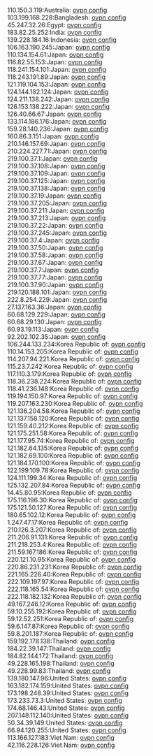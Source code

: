 110.150.3.119:Australia: [ovpn config](vpn/110_150_3_119.ovpn)  
103.199.168.228:Bangladesh: [ovpn config](vpn/103_199_168_228.ovpn)  
45.247.32.26:Egypt: [ovpn config](vpn/45_247_32_26.ovpn)  
183.82.25.252:India: [ovpn config](vpn/183_82_25_252.ovpn)  
139.228.184.16:Indonesia: [ovpn config](vpn/139_228_184_16.ovpn)  
106.163.190.245:Japan: [ovpn config](vpn/106_163_190_245.ovpn)  
110.134.154.61:Japan: [ovpn config](vpn/110_134_154_61.ovpn)  
116.82.55.153:Japan: [ovpn config](vpn/116_82_55_153.ovpn)  
118.241.154.101:Japan: [ovpn config](vpn/118_241_154_101.ovpn)  
118.243.191.89:Japan: [ovpn config](vpn/118_243_191_89.ovpn)  
121.119.104.153:Japan: [ovpn config](vpn/121_119_104_153.ovpn)  
124.144.182.124:Japan: [ovpn config](vpn/124_144_182_124.ovpn)  
124.211.138.242:Japan: [ovpn config](vpn/124_211_138_242.ovpn)  
126.153.138.222:Japan: [ovpn config](vpn/126_153_138_222.ovpn)  
126.40.66.67:Japan: [ovpn config](vpn/126_40_66_67.ovpn)  
133.114.186.176:Japan: [ovpn config](vpn/133_114_186_176.ovpn)  
159.28.140.236:Japan: [ovpn config](vpn/159_28_140_236.ovpn)  
160.86.3.151:Japan: [ovpn config](vpn/160_86_3_151.ovpn)  
210.146.157.69:Japan: [ovpn config](vpn/210_146_157_69.ovpn)  
210.224.227.71:Japan: [ovpn config](vpn/210_224_227_71.ovpn)  
219.100.37.1:Japan: [ovpn config](vpn/219_100_37_1.ovpn)  
219.100.37.108:Japan: [ovpn config](vpn/219_100_37_108.ovpn)  
219.100.37.109:Japan: [ovpn config](vpn/219_100_37_109.ovpn)  
219.100.37.125:Japan: [ovpn config](vpn/219_100_37_125.ovpn)  
219.100.37.138:Japan: [ovpn config](vpn/219_100_37_138.ovpn)  
219.100.37.19:Japan: [ovpn config](vpn/219_100_37_19.ovpn)  
219.100.37.205:Japan: [ovpn config](vpn/219_100_37_205.ovpn)  
219.100.37.211:Japan: [ovpn config](vpn/219_100_37_211.ovpn)  
219.100.37.213:Japan: [ovpn config](vpn/219_100_37_213.ovpn)  
219.100.37.22:Japan: [ovpn config](vpn/219_100_37_22.ovpn)  
219.100.37.245:Japan: [ovpn config](vpn/219_100_37_245.ovpn)  
219.100.37.4:Japan: [ovpn config](vpn/219_100_37_4.ovpn)  
219.100.37.50:Japan: [ovpn config](vpn/219_100_37_50.ovpn)  
219.100.37.58:Japan: [ovpn config](vpn/219_100_37_58.ovpn)  
219.100.37.67:Japan: [ovpn config](vpn/219_100_37_67.ovpn)  
219.100.37.7:Japan: [ovpn config](vpn/219_100_37_7.ovpn)  
219.100.37.77:Japan: [ovpn config](vpn/219_100_37_77.ovpn)  
219.100.37.90:Japan: [ovpn config](vpn/219_100_37_90.ovpn)  
219.120.188.101:Japan: [ovpn config](vpn/219_120_188_101.ovpn)  
222.8.254.229:Japan: [ovpn config](vpn/222_8_254_229.ovpn)  
27.137.163.36:Japan: [ovpn config](vpn/27_137_163_36.ovpn)  
60.68.129.229:Japan: [ovpn config](vpn/60_68_129_229.ovpn)  
60.68.29.130:Japan: [ovpn config](vpn/60_68_29_130.ovpn)  
60.93.19.113:Japan: [ovpn config](vpn/60_93_19_113.ovpn)  
92.202.102.35:Japan: [ovpn config](vpn/92_202_102_35.ovpn)  
106.244.133.234:Korea Republic of: [ovpn config](vpn/106_244_133_234.ovpn)  
110.14.153.205:Korea Republic of: [ovpn config](vpn/110_14_153_205.ovpn)  
114.207.94.221:Korea Republic of: [ovpn config](vpn/114_207_94_221.ovpn)  
115.23.7.242:Korea Republic of: [ovpn config](vpn/115_23_7_242.ovpn)  
117.110.3.179:Korea Republic of: [ovpn config](vpn/117_110_3_179.ovpn)  
118.36.238.224:Korea Republic of: [ovpn config](vpn/118_36_238_224.ovpn)  
118.41.236.148:Korea Republic of: [ovpn config](vpn/118_41_236_148.ovpn)  
119.194.150.97:Korea Republic of: [ovpn config](vpn/119_194_150_97.ovpn)  
119.207.163.230:Korea Republic of: [ovpn config](vpn/119_207_163_230.ovpn)  
121.136.204.58:Korea Republic of: [ovpn config](vpn/121_136_204_58.ovpn)  
121.137.158.120:Korea Republic of: [ovpn config](vpn/121_137_158_120.ovpn)  
121.159.40.212:Korea Republic of: [ovpn config](vpn/121_159_40_212.ovpn)  
121.175.251.58:Korea Republic of: [ovpn config](vpn/121_175_251_58.ovpn)  
121.177.95.74:Korea Republic of: [ovpn config](vpn/121_177_95_74.ovpn)  
121.182.64.135:Korea Republic of: [ovpn config](vpn/121_182_64_135.ovpn)  
121.182.69.100:Korea Republic of: [ovpn config](vpn/121_182_69_100.ovpn)  
121.184.170.100:Korea Republic of: [ovpn config](vpn/121_184_170_100.ovpn)  
122.199.109.78:Korea Republic of: [ovpn config](vpn/122_199_109_78.ovpn)  
124.111.199.34:Korea Republic of: [ovpn config](vpn/124_111_199_34.ovpn)  
125.132.207.84:Korea Republic of: [ovpn config](vpn/125_132_207_84.ovpn)  
14.45.80.95:Korea Republic of: [ovpn config](vpn/14_45_80_95.ovpn)  
175.116.196.30:Korea Republic of: [ovpn config](vpn/175_116_196_30.ovpn)  
175.121.50.127:Korea Republic of: [ovpn config](vpn/175_121_50_127.ovpn)  
180.65.102.12:Korea Republic of: [ovpn config](vpn/180_65_102_12.ovpn)  
1.247.47.17:Korea Republic of: [ovpn config](vpn/1_247_47_17.ovpn)  
210.126.3.207:Korea Republic of: [ovpn config](vpn/210_126_3_207.ovpn)  
211.206.91.131:Korea Republic of: [ovpn config](vpn/211_206_91_131.ovpn)  
211.218.253.4:Korea Republic of: [ovpn config](vpn/211_218_253_4.ovpn)  
211.59.167.186:Korea Republic of: [ovpn config](vpn/211_59_167_186.ovpn)  
220.121.10.95:Korea Republic of: [ovpn config](vpn/220_121_10_95.ovpn)  
220.86.231.231:Korea Republic of: [ovpn config](vpn/220_86_231_231.ovpn)  
221.165.226.40:Korea Republic of: [ovpn config](vpn/221_165_226_40.ovpn)  
222.109.197.97:Korea Republic of: [ovpn config](vpn/222_109_197_97.ovpn)  
222.118.165.54:Korea Republic of: [ovpn config](vpn/222_118_165_54.ovpn)  
222.118.182.132:Korea Republic of: [ovpn config](vpn/222_118_182_132.ovpn)  
49.167.246.12:Korea Republic of: [ovpn config](vpn/49_167_246_12.ovpn)  
59.10.255.192:Korea Republic of: [ovpn config](vpn/59_10_255_192.ovpn)  
59.12.52.251:Korea Republic of: [ovpn config](vpn/59_12_52_251.ovpn)  
59.6.147.87:Korea Republic of: [ovpn config](vpn/59_6_147_87.ovpn)  
59.8.201.187:Korea Republic of: [ovpn config](vpn/59_8_201_187.ovpn)  
159.192.178.138:Thailand: [ovpn config](vpn/159_192_178_138.ovpn)  
184.22.39.147:Thailand: [ovpn config](vpn/184_22_39_147.ovpn)  
184.82.144.172:Thailand: [ovpn config](vpn/184_82_144_172.ovpn)  
49.228.165.198:Thailand: [ovpn config](vpn/49_228_165_198.ovpn)  
49.228.99.83:Thailand: [ovpn config](vpn/49_228_99_83.ovpn)  
139.180.147.96:United States: [ovpn config](vpn/139_180_147_96.ovpn)  
163.182.174.159:United States: [ovpn config](vpn/163_182_174_159.ovpn)  
173.198.248.39:United States: [ovpn config](vpn/173_198_248_39.ovpn)  
173.233.73.3:United States: [ovpn config](vpn/173_233_73_3.ovpn)  
174.68.146.43:United States: [ovpn config](vpn/174_68_146_43.ovpn)  
207.148.112.140:United States: [ovpn config](vpn/207_148_112_140.ovpn)  
50.34.39.149:United States: [ovpn config](vpn/50_34_39_149.ovpn)  
66.94.120.255:United States: [ovpn config](vpn/66_94_120_255.ovpn)  
113.166.127.183:Viet Nam: [ovpn config](vpn/113_166_127_183.ovpn)  
42.116.228.126:Viet Nam: [ovpn config](vpn/42_116_228_126.ovpn)  
